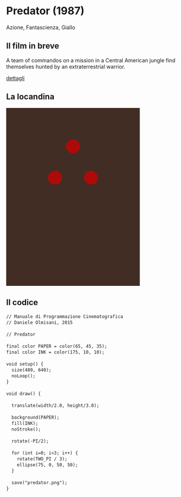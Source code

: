 # Predator (1987)

Azione, Fantascienza, Giallo

## Il film in breve
A team of commandos on a mission in a Central American jungle find themselves hunted by an extraterrestrial warrior.

[dettagli](https://www.imdb.com/title/tt0093773/)

## La locandina
<img src="predator.png"  width="360px" title="Predator">


## Il codice
```processing
// Manuale di Programmazione Cinematografica
// Daniele Olmisani, 2015

// Predator

final color PAPER = color(65, 45, 35);
final color INK = color(175, 10, 10);

void setup() {
  size(480, 640);
  noLoop();
}

void draw() {
  
  translate(width/2.0, height/3.0);
  
  background(PAPER);
  fill(INK);
  noStroke();
  
  rotate(-PI/2);  
  
  for (int i=0; i<3; i++) {
    rotate(TWO_PI / 3);
    ellipse(75, 0, 50, 50);
  }
  
  save("predator.png");
}
```
